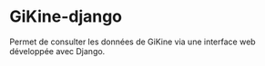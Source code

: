 # GiKine-django
Permet de consulter les données de GiKine via une interface web développée avec Django.